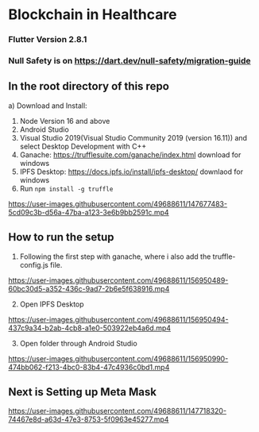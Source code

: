 # Blockchain in Healthcare

### Flutter Version 2.8.1 
### Null Safety is on https://dart.dev/null-safety/migration-guide

## In the root directory of this repo
a) Download and Install:
1. Node Version 16 and above
2. Android Studio
3. Visual Studio 2019(Visual Studio Community 2019 (version 16.11)) and select Desktop Development with C++
4. Ganache: https://trufflesuite.com/ganache/index.html download for windows
5. IPFS Desktop: https://docs.ipfs.io/install/ipfs-desktop/ downlaod for windows
6. Run `npm install -g truffle`



https://user-images.githubusercontent.com/49688611/147677483-5cd09c3b-d56a-47ba-a123-3e6b9bb2591c.mp4


## How to run the setup

1. Following the first step with ganache, where i also add the truffle-config.js file.

https://user-images.githubusercontent.com/49688611/156950489-60bc30d5-a352-436c-9ad7-2b6e5f638916.mp4


2. Open IPFS Desktop 

https://user-images.githubusercontent.com/49688611/156950494-437c9a34-b2ab-4cb8-a1e0-503922eb4a6d.mp4

3. Open folder through Android Studio



https://user-images.githubusercontent.com/49688611/156950990-474bb062-f213-4bc0-83b4-47c4936c0bd1.mp4







## Next is Setting up Meta Mask



https://user-images.githubusercontent.com/49688611/147718320-74467e8d-a63d-47e3-8753-5f0963e45277.mp4


